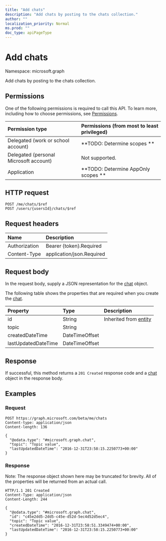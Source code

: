 ```yaml
---
title: "Add chats"
description: "Add chats by posting to the chats collection."
author: ""
localization_priority: Normal
ms.prod: ""
doc_type: apiPageType
---
```


# Add chats

Namespace: microsoft.graph

Add chats by posting to the chats collection.

## Permissions
One of the following permissions is required to call this API. To learn more, including how to choose permissions, see [Permissions](/concepts/permissions-reference.md).

|Permission type|Permissions (from most to least privileged)|
|:---|:---|
|Delegated (work or school account)|**TODO: Determine scopes **|
|Delegated (personal Microsoft account)|Not supported.|
|Application|**TODO: Determine AppOnly scopes **|

## HTTP request
<!-- {
  "blockType": "ignored"
}
-->
``` http
POST /me/chats/$ref
POST /users/{usersId}/chats/$ref
```

## Request headers
|Name|Description|
|:---|:---|
|Authorization|Bearer {token}.Required|
|Content-Type|application/json.Required|

## Request body
In the request body, supply a JSON representation for the [chat](../resources/chat.md) object.

The following table shows the properties that are required when you create the [chat](../resources/chat.md).

|Property|Type|Description|
|:---|:---|:---|
|id|String| Inherited from [entity](../resources/entity.md)|
|topic|String||
|createdDateTime|DateTimeOffset||
|lastUpdatedDateTime|DateTimeOffset||



## Response
If successful, this method returns a `201 Created` response code and a [chat](../resources/chat.md) object in the response body.

## Examples

### Request
<!-- {
  "blockType": "request",
  "name": "create_chat_from_chats"
}
-->
``` http
POST https://graph.microsoft.com/beta/me/chats
Content-type: application/json
Content-length: 136

{
  "@odata.type": "#microsoft.graph.chat",
  "topic": "Topic value",
  "lastUpdatedDateTime": "2016-12-31T23:58:15.2250773+00:00"
}
```

### Response
Note: The response object shown here may be truncated for brevity. All of the properties will be returned from an actual call.
<!-- {
  "blockType": "response",
  "truncated": true,
  "@odata.type": "microsoft.graph.chat"
}
-->
``` http
HTTP/1.1 201 Created
Content-Type: application/json
Content-Length: 244

{
  "@odata.type": "#microsoft.graph.chat",
  "id": "c45e2dd5-2dd5-c45e-d52d-5ec4d52d5ec4",
  "topic": "Topic value",
  "createdDateTime": "2016-12-31T23:58:51.3349474+00:00",
  "lastUpdatedDateTime": "2016-12-31T23:58:15.2250773+00:00"
}
```

